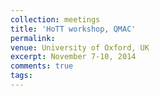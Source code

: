 ```yaml
---
collection: meetings
title: 'HoTT workshop, QMAC'
permalink: 
venue: University of Oxford, UK
excerpt: November 7-10, 2014
comments: true
tags:
---
```



